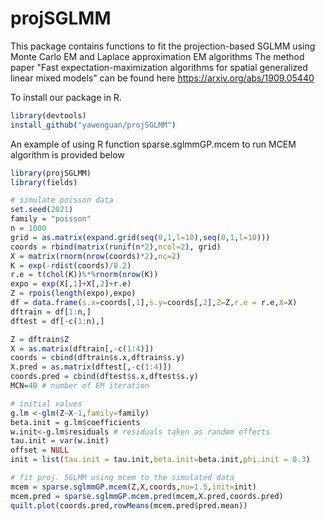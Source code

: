 # projSGLMM
This package contains functions to fit the projection-based SGLMM using Monte Carlo EM and Laplace approximation EM algorithms
The method paper "Fast expectation-maximization algorithms for spatial generalized linear mixed models" can be found here https://arxiv.org/abs/1909.05440

To install our package in R. 

```R
library(devtools)
install_github("yawenguan/projSGLMM")
```

An example of using R function sparse.sglmmGP.mcem to run MCEM algorithm is provided below

```R
library(projSGLMM)
library(fields)

# simulate poisson data
set.seed(2021)
family = "poisson"
n = 1000
grid = as.matrix(expand.grid(seq(0,1,l=10),seq(0,1,l=10)))
coords = rbind(matrix(runif(n*2),ncol=2), grid)
X = matrix(rnorm(nrow(coords)*2),nc=2)
K = exp(-rdist(coords)/0.2)
r.e = t(chol(K))%*%rnorm(nrow(K))
expo = exp(X[,1]+X[,2]+r.e)
Z = rpois(length(expo),expo)
df = data.frame(s.x=coords[,1],s.y=coords[,2],Z=Z,r.e = r.e,X=X)
dftrain = df[1:n,]
dftest = df[-c(1:n),]

Z = dftrain$Z 
X = as.matrix(dftrain[,-c(1:4)])
coords = cbind(dftrain$s.x,dftrain$s.y) 
X.pred = as.matrix(dftest[,-c(1:4)])
coords.pred = cbind(dftest$s.x,dftest$s.y)
MCN=40 # number of EM iteration

# initial values
g.lm <-glm(Z~X-1,family=family) 
beta.init = g.lm$coefficients
w.init<-g.lm$residuals # residuals taken as random effects
tau.init = var(w.init)
offset = NULL
init = list(tau.init = tau.init,beta.init=beta.init,phi.init = 0.3)

# fit proj. SGLMM using mcem to the simulated data
mcem = sparse.sglmmGP.mcem(Z,X,coords,nu=1.5,init=init)
mcem.pred = sparse.sglmmGP.mcem.pred(mcem,X.pred,coords.pred)
quilt.plot(coords.pred,rowMeans(mcem.pred$pred.mean))
```
